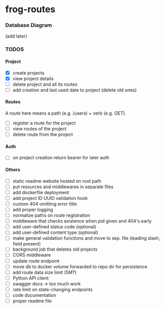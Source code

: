 # frog-routes


### Database Diagram

(add later)

### TODOS

#### Project

- [x] create projects
- [x] view project details
- [ ] delete project and all its routes
- [ ] add creation and last used date to project (delete old ones)

#### Routes

A route here means a path (e.g. /users) + verb (e.g. GET).

- [ ] register a route for the project
- [ ] view routes of the project
- [ ] delete route from the project

#### Auth
- [ ] on project creation return bearer for later auth


#### Others

- [ ] static readme website hosted on root path
- [ ] put resources and middlewares in separate files
- [ ] add dockerfile deployment
- [ ] add project ID UUID validation hook
- [ ] custom 404 omitting error title
- [ ] add proper logging
- [ ] normalize paths on route registration
- [ ] middleware that checks existence when pid given and 404's early
- [ ] add user-defined status code (optional)
- [ ] add user-defined content type (optional)
- [ ] make general validation functions and move to sep. file (leading slash, field present)
- [ ] background job that deletes old projects
- [ ] CORS middleware
- [ ] update route endpoint
- [ ] move db to docker volume forwarded to repo dir for persistence
- [ ] add route data size limit (5M?)
- [ ] Python API client
- [ ] swagger docs -> too much work
- [ ] rate limit on state-changing endpoints
- [ ] code documentation
- [ ] proper readme file